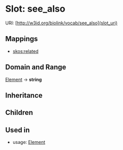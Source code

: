 # Slot: see_also




URI: [http://w3id.org/biolink/vocab/see_also](slot_uri)
## Mappings

 * [skos:related](http://purl.obolibrary.org/obo/skos_related)
## Domain and Range

[Element](Element.md) -> **string**
## Inheritance

## Children

## Used in

 *  usage: [Element](Element.md)
